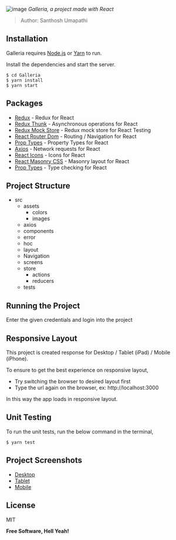 ![image](https://drive.google.com/uc?export=view&id=1XqxxxC72rvO6-I61HKhW-zoNoVmDQeMJ)
*Galleria, a project made with React*

> Author: Santhosh Umapathi

## Installation

Galleria requires [Node.js](https://nodejs.org/) or [Yarn](https://yarnpkg.com/) to run.

Install the dependencies and start the server.

```
$ cd Galleria
$ yarn install
$ yarn start
```

## Packages
* [Redux](https://redux.js.org/) - Redux for React
* [Redux Thunk](https://github.com/reduxjs/redux-thunk) - Asynchronous operations for React
* [Redux Mock Store](https://github.com/reduxjs/redux-mock-store) - Redux mock store for React Testing
* [React Router Dom](https://reactrouter.com/web/guides/quick-start) - Routing / Navigation for React
* [Prop Types](https://www.npmjs.com/package/prop-types) - Property Types for React
* [Axios](https://github.com/axios/axios) - Network requests for React
* [React Icons](https://react-icons.github.io/react-icons/) - Icons for React
* [React Masonry CSS](https://github.com/paulcollett/react-masonry-css) - Masonry layout for React
* [Prop Types](https://www.npmjs.com/package/prop-types) - Type checking for React


## Project Structure
- src
  - assets
    - colors 
    - images
  - axios
  - components
  - error
  - hoc
  - layout
  - Navigation
  - screens
  - store
    - actions
    - reducers
  - tests


## Running the Project
Enter the given credentials and login into the project


## Responsive Layout
This project is created response for Desktop / Tablet (iPad) / Mobile (iPhone).

To ensure to get the best experience on responsive layout,
- Try switching the browser to desired layout first
- Type the url again on the browser, ex: http://localhost:3000

In this way the app loads in responsive layout.


## Unit Testing
To run the unit tests, run the below command in the terminal,
```
$ yarn test
```

## Project Screenshots
* [Desktop](https://postimg.cc/gallery/zqdsDZs)
* [Tablet](https://postimg.cc/gallery/5bGf2J5)
* [Mobile](https://postimg.cc/gallery/pymp69c)


License
----
MIT


**Free Software, Hell Yeah!**
